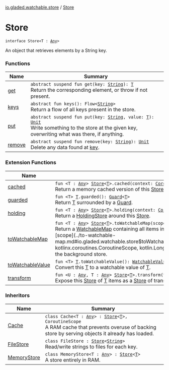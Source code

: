 [io.gladed.watchable.store](../index.md) / [Store](./index.md)

# Store

`interface Store<T : `[`Any`](https://kotlinlang.org/api/latest/jvm/stdlib/kotlin/-any/index.html)`>`

An object that retrieves elements by a String key.

### Functions

| Name | Summary |
|---|---|
| [get](get.md) | `abstract suspend fun get(key: `[`String`](https://kotlinlang.org/api/latest/jvm/stdlib/kotlin/-string/index.html)`): `[`T`](index.md#T)<br>Return the corresponding element, or throw if not present. |
| [keys](keys.md) | `abstract fun keys(): Flow<`[`String`](https://kotlinlang.org/api/latest/jvm/stdlib/kotlin/-string/index.html)`>`<br>Return a flow of all keys present in the store. |
| [put](put.md) | `abstract suspend fun put(key: `[`String`](https://kotlinlang.org/api/latest/jvm/stdlib/kotlin/-string/index.html)`, value: `[`T`](index.md#T)`): `[`Unit`](https://kotlinlang.org/api/latest/jvm/stdlib/kotlin/-unit/index.html)<br>Write something to the store at the given key, overwriting what was there, if anything. |
| [remove](remove.md) | `abstract suspend fun remove(key: `[`String`](https://kotlinlang.org/api/latest/jvm/stdlib/kotlin/-string/index.html)`): `[`Unit`](https://kotlinlang.org/api/latest/jvm/stdlib/kotlin/-unit/index.html)<br>Delete any data found at [key](remove.md#io.gladed.watchable.store.Store$remove(kotlin.String)/key). |

### Extension Functions

| Name | Summary |
|---|---|
| [cached](../cached.md) | `fun <T : `[`Any`](https://kotlinlang.org/api/latest/jvm/stdlib/kotlin/-any/index.html)`> `[`Store`](./index.md)`<`[`T`](../cached.md#T)`>.cached(context: `[`CoroutineContext`](https://kotlinlang.org/api/latest/jvm/stdlib/kotlin.coroutines/-coroutine-context/index.html)`): `[`Cache`](../-cache/index.md)`<`[`T`](../cached.md#T)`>`<br>Return a memory cached version of this [Store](./index.md). |
| [guarded](../../io.gladed.watchable.util/guarded.md) | `fun <T> `[`T`](../../io.gladed.watchable.util/guarded.md#T)`.guarded(): `[`Guard`](../../io.gladed.watchable.util/-guard/index.md)`<`[`T`](../../io.gladed.watchable.util/guarded.md#T)`>`<br>Return [T](../../io.gladed.watchable.util/guarded.md#T) surrounded by a [Guard](../../io.gladed.watchable.util/-guard/index.md). |
| [holding](../holding.md) | `fun <T : `[`Any`](https://kotlinlang.org/api/latest/jvm/stdlib/kotlin/-any/index.html)`> `[`Store`](./index.md)`<`[`T`](../holding.md#T)`>.holding(context: `[`CoroutineContext`](https://kotlinlang.org/api/latest/jvm/stdlib/kotlin.coroutines/-coroutine-context/index.html)`, start: suspend (`[`T`](../holding.md#T)`) -> `[`Hold`](../-hold/index.md)`): `[`HoldingStore`](../-holding-store/index.md)`<`[`T`](../holding.md#T)`>`<br>Return a [HoldingStore](../-holding-store/index.md) around this [Store](./index.md). |
| [toWatchableMap](../to-watchable-map.md) | `fun <T : `[`Any`](https://kotlinlang.org/api/latest/jvm/stdlib/kotlin/-any/index.html)`> `[`Store`](./index.md)`<`[`T`](../to-watchable-map.md#T)`>.toWatchableMap(scope: CoroutineScope, period: `[`Long`](https://kotlinlang.org/api/latest/jvm/stdlib/kotlin/-long/index.html)`): `[`WatchableMap`](../../io.gladed.watchable/-watchable-map/index.md)`<`[`String`](https://kotlinlang.org/api/latest/jvm/stdlib/kotlin/-string/index.html)`, `[`T`](../to-watchable-map.md#T)`>`<br>Return a [WatchableMap](../../io.gladed.watchable/-watchable-map/index.md) containing all items in this [Store](./index.md), and persisting changes from the map to the store as they happen until [scope](../to-watchable-map.md#io.gladed.watchable.store$toWatchableMap(io.gladed.watchable.store.Store((io.gladed.watchable.store.toWatchableMap.T)), kotlinx.coroutines.CoroutineScope, kotlin.Long)/scope) completes. If items implement [Container](../-container/index.md) their contents also trigger a put into the background store. |
| [toWatchableValue](../../io.gladed.watchable/to-watchable-value.md) | `fun <T> `[`T`](../../io.gladed.watchable/to-watchable-value.md#T)`.toWatchableValue(): `[`WatchableValue`](../../io.gladed.watchable/-watchable-value/index.md)`<`[`T`](../../io.gladed.watchable/to-watchable-value.md#T)`>`<br>Convert this [T](../../io.gladed.watchable/to-watchable-value.md#T) to a watchable value of [T](../../io.gladed.watchable/to-watchable-value.md#T). |
| [transform](../transform.md) | `fun <U : `[`Any`](https://kotlinlang.org/api/latest/jvm/stdlib/kotlin/-any/index.html)`, T : `[`Any`](https://kotlinlang.org/api/latest/jvm/stdlib/kotlin/-any/index.html)`> `[`Store`](./index.md)`<`[`T`](../transform.md#T)`>.transform(transformer: `[`Transformer`](../-transformer/index.md)`<`[`T`](../transform.md#T)`, `[`U`](../transform.md#U)`>): `[`Store`](./index.md)`<`[`U`](../transform.md#U)`>`<br>Expose this [Store](./index.md) of [T](../transform.md#T) items as a [Store](./index.md) of transformed items [U](../transform.md#U). |

### Inheritors

| Name | Summary |
|---|---|
| [Cache](../-cache/index.md) | `class Cache<T : `[`Any`](https://kotlinlang.org/api/latest/jvm/stdlib/kotlin/-any/index.html)`> : `[`Store`](./index.md)`<`[`T`](../-cache/index.md#T)`>, CoroutineScope`<br>A RAM cache that prevents overuse of backing store by serving objects it already has loaded. |
| [FileStore](../-file-store/index.md) | `class FileStore : `[`Store`](./index.md)`<`[`String`](https://kotlinlang.org/api/latest/jvm/stdlib/kotlin/-string/index.html)`>`<br>Read/write strings to files for each key. |
| [MemoryStore](../-memory-store/index.md) | `class MemoryStore<T : `[`Any`](https://kotlinlang.org/api/latest/jvm/stdlib/kotlin/-any/index.html)`> : `[`Store`](./index.md)`<`[`T`](../-memory-store/index.md#T)`>`<br>A store entirely in RAM. |
